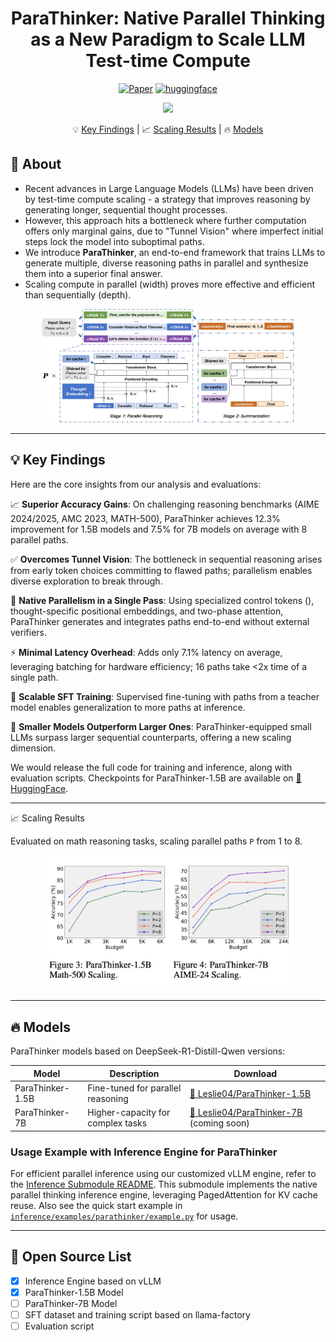 <div align="center">

# ParaThinker: Native Parallel Thinking as a New Paradigm to Scale LLM Test-time Compute

[![Paper](https://img.shields.io/badge/arXiv-2509.04475-red)](https://arxiv.org/abs/2509.04475)
[![huggingface](https://img.shields.io/badge/%F0%9F%A4%97%20Hugging%20Face-Models-FFD21E)](https://huggingface.co/Leslie04/ParaThinker-1.5B)

<div align="center">
<img src="assets/logo.jpg" style="width: 10%;" />
</div>

<p align="center">
    💡&nbsp;<a href="#-key-findings">Key Findings</a>
    | 📈&nbsp;<a href="#-scaling-results">Scaling Results</a>
    | 🔥&nbsp;<a href="#-models">Models</a>
</p>

</div>

## 🌟 About

- Recent advances in Large Language Models (LLMs) have been driven by test-time compute scaling - a strategy that improves reasoning by generating longer, sequential thought processes.
- However, this approach hits a bottleneck where further computation offers only marginal gains, due to "Tunnel Vision" where imperfect initial steps lock the model into suboptimal paths.
- We introduce **ParaThinker**, an end-to-end framework that trains LLMs to generate multiple, diverse reasoning paths in parallel and synthesize them into a superior final answer.
- Scaling compute in parallel (width) proves more effective and efficient than sequentially (depth).

<div align="center">
<img src="assets/figmain.jpg" style="width: 80%;" />
</div>

---

## 💡 Key Findings

Here are the core insights from our analysis and evaluations:

📈 **Superior Accuracy Gains**: On challenging reasoning benchmarks (AIME 2024/2025, AMC 2023, MATH-500), ParaThinker achieves 12.3% improvement for 1.5B models and 7.5% for 7B models on average with 8 parallel paths.

✅ **Overcomes Tunnel Vision**: The bottleneck in sequential reasoning arises from early token choices committing to flawed paths; parallelism enables diverse exploration to break through.

🧠 **Native Parallelism in a Single Pass**: Using specialized control tokens (<think i>), thought-specific positional embeddings, and two-phase attention, ParaThinker generates and integrates paths end-to-end without external verifiers.

⚡ **Minimal Latency Overhead**: Adds only 7.1% latency on average, leveraging batching for hardware efficiency; 16 paths take <2x time of a single path.

🧱 **Scalable SFT Training**: Supervised fine-tuning with paths from a teacher model enables generalization to more paths at inference.

🔁 **Smaller Models Outperform Larger Ones**: ParaThinker-equipped small LLMs surpass larger sequential counterparts, offering a new scaling dimension.

We would release the full code for training and inference, along with evaluation scripts. Checkpoints for ParaThinker-1.5B are available on [🤗 HuggingFace](https://huggingface.co/Leslie04/ParaThinker-1.5B).

---

📈 Scaling Results

Evaluated on math reasoning tasks, scaling parallel paths `P` from 1 to 8.

<div align="center">
<img src="assets/scaling.png" style="width: 80%;" />
</div>

---

## 🔥 Models

ParaThinker models based on DeepSeek-R1-Distill-Qwen versions:

| Model            | Description                       | Download                                                     |
| ---------------- | --------------------------------- | ------------------------------------------------------------ |
| ParaThinker-1.5B | Fine-tuned for parallel reasoning | [🤗 Leslie04/ParaThinker-1.5B](https://huggingface.co/Leslie04/ParaThinker-1.5B) |
| ParaThinker-7B   | Higher-capacity for complex tasks | [🤗 Leslie04/ParaThinker-7B](https://huggingface.co/Leslie04/ParaThinker-7B) (coming soon) |


### Usage Example with Inference Engine for ParaThinker

For efficient parallel inference using our customized vLLM engine, refer to the [Inference Submodule README](inference/README.md). This submodule implements the native parallel thinking inference engine, leveraging PagedAttention for KV cache reuse. Also see the quick start example in [`inference/examples/parathinker/example.py`](inference/examples//parathinker/example.py) for usage.

---

## 📝 Open Source List
- [x] Inference Engine based on vLLM
- [x] ParaThinker-1.5B Model
- [ ] ParaThinker-7B Model
- [ ] SFT dataset and training script based on llama-factory
- [ ] Evaluation script
